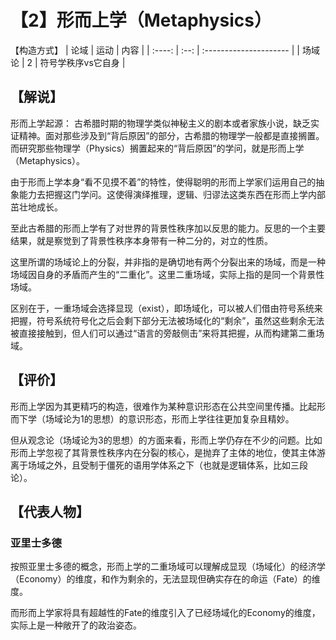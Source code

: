 # 【2】形而上学（Metaphysics）
【构造方式】
|  论域  | 运动 | 内容                   |
| :----: | :--: | :--------------------- |
| 场域论 |  2   | 符号学秩序vs它自身     |

## 【解说】

形而上学起源：
古希腊时期的物理学类似神秘主义的剧本或者家族小说，缺乏实证精神。面对那些涉及到“背后原因”的部分，古希腊的物理学一般都是直接搁置。而研究那些物理学（Physics）搁置起来的“背后原因”的学问，就是形而上学（Metaphysics）。

由于形而上学本身“看不见摸不着”的特性，使得聪明的形而上学家们运用自己的抽象能力去把握这门学问。这使得演绎推理，逻辑、归谬法这类东西在形而上学内部茁壮地成长。

至此古希腊的形而上学有了对世界的背景性秩序加以反思的能力。反思的一个主要结果，就是察觉到了背景性秩序本身带有一种二分的，对立的性质。

这里所谓的场域论上的分裂，并非指的是确切地有两个分裂出来的场域，而是一种场域因自身的矛盾而产生的“二重化”。这里二重场域，实际上指的是同一个背景性场域。

区别在于，一重场域会选择显现（exist），即场域化，可以被人们借由符号系统来把握，符号系统符号化之后会剩下部分无法被场域化的“剩余”，虽然这些剩余无法被直接接触到，但人们可以通过“语言的旁敲侧击”来将其把握，从而构建第二重场域。

## 【评价】

形而上学因为其更精巧的构造，很难作为某种意识形态在公共空间里传播。比起形而下学（场域论为1的思想）的意识形态，形而上学往往更加复杂且精妙。

但从观念论（场域论为3的思想）的方面来看，形而上学仍存在不少的问题。比如形而上学忽视了其背景性秩序内在分裂的核心，是抛弃了主体的地位，使其主体游离于场域之外，且受制于僵死的语用学体系之下（也就是逻辑体系，比如三段论）。

## 【代表人物】

### 亚里士多德

按照亚里士多德的概念，形而上学的二重场域可以理解成显现（场域化）的经济学（Economy）的维度，和作为剩余的，无法显现但确实存在的命运（Fate）的维度。

而形而上学家将具有超越性的Fate的维度引入了已经场域化的Economy的维度，实际上是一种敞开了的政治姿态。
